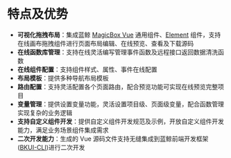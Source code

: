 # 特点及优势

- **可视化拖拽布局**：集成蓝鲸 [MagicBox Vue](https://magicbox.bk.tencent.com/components_vue/2.0/example/index.html#/) 通用组件、[Element](https://element.eleme.cn/#/zh-CN/component/installation) 组件，支持在线画布拖拽组件进行页面布局编辑、在线预览、查看及下载源码
- **在线函数库管理**：支持在线灵活编写管理事件函数及远程接口返回数据清洗函数
- **在线组件配置**：支持组件样式、属性、事件在线配置
- **布局模板**：提供多种导航布局模板
- **路由配置**：支持灵活配置各个页面路由，配合预览功能可实现在线预览完整项目
- **变量管理**：提供设置变量功能，灵活设置项目级、页面级变量，配合函数管理实现复杂的业务逻辑
- **支持自定义组件开发**：提供自定义组件开发规范及示例，开放自定义组件开发能力，满足业务场景组件集成需求
- **二次开发能力**：生成的 Vue 源码文件支持无缝集成到蓝鲸前端开发框架([BKUI-CLI](https://bk.tencent.com/docs/document/6.0/130/5940))进行二次开发
